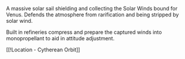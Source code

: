 A massive solar sail shielding and collecting the Solar Winds bound for Venus. Defends the atmosphere from rarification and being stripped by solar wind. 

Built in refineries compress and prepare the captured winds into monopropellant to aid in attitude adjustment.

[[!Location - Cytherean Orbit]]
